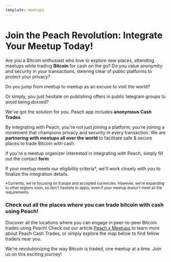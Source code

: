 ```yaml
---
template: meetups
---
```


<!--[headline]-->

# Join the Peach Revolution: Integrate Your Meetup Today!

<!--[intro]-->

Are you a Bitcoin enthusiast who love to explore new places, attending meetups while trading **Bitcoin** for cash on the go? Do you value anonymity and security in your transactions, steering clear of public platforms to protect your privacy?

Do you jump from meetup to meetup as an excuse to visit the world?

Or simply, you just hesitate on publishing offers in public telegram groups to avoid being doxxed?

We've got the solution for you.
Peach app includes **anonymous Cash Trades**.

By integrating with Peach, you're not just joining a platform; you're joining a movement that champions privacy and security in every transaction. We are **partnering with meetups all over the world** to facilitate safe & secure places to trade Bitcoin with cash.

If you're a meetup organizer interested in integrating with Peach, simply fill out the contact **form**

If your meetup meets our eligibility criteria\*, we'll work closely with you to finalize the integration details.

<small>\*Currently, we're focusing on Europe and accepted currencies. However, we're expanding to other regions soon, so don't hesitate to apply, even if your meetup doesn't meet all the requirements.</small>

<!--[map]-->

### Check out all the places where you can trade bitcoin with cash using Peach!

Discover all the locations where you can engage in peer-to-peer Bitcoin trades using Peach! Check out our article [Peach x Meetups](/blog/peach-for-meetups/) to learn more about Peach Cash Trades, or simply explore the map below to find fellow traders near you.

We're revolutionizing the way Bitcoin is traded, one meetup at a time. Join us on this exciting journey!
